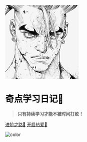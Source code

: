 <!-- _coverpage.md -->

<img src="assert/tx.JPG" alt="tx" style="zoom:25%;" />

# <span style='color:black;font-weight:bold;'>奇点学习日记🌠</span>

> **只有持续学习才能不被时间打败！**

[进阶之路💪](React全家桶/React源码解读/React源码解读.md)
[开启热爱💖](README.md)

<!-- 背景色 --> 

![color](#f0f0f0)

